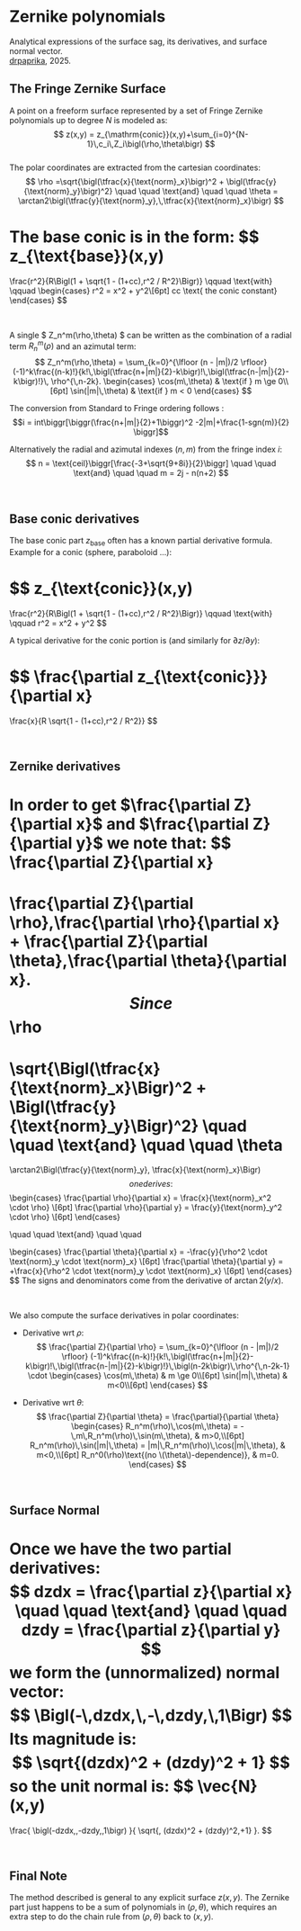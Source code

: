 # Zernike polynomials

Analytical expressions of the surface sag, its derivatives, and surface normal vector.\
[drpaprika](https://github.com/drpaprika), 2025. 


## The Fringe Zernike Surface 
A point on a freeform surface represented by a set of Fringe Zernike polynomials up to degree $N$ is modeled as:  
$$
z(x,y) = z_{\mathrm{conic}}(x,y)+\sum_{i=0}^{N-1}\,c_i\,Z_i\bigl(\rho,\theta\bigr)
$$  
The polar coordinates are extracted from the cartesian coordinates:
$$
\rho =\sqrt{\bigl(\tfrac{x}{\text{norm}_x}\bigr)^2 + \bigl(\tfrac{y}{\text{norm}_y}\bigr)^2}
\quad \quad \text{and} \quad \quad
\theta = \arctan2\bigl(\tfrac{y}{\text{norm}_y},\,\tfrac{x}{\text{norm}_x}\bigr)
$$

The base conic is in the form:
$$
z_{\text{base}}(x,y)
=
\frac{r^2}{R\Bigl(1 + \sqrt{1 - (1+cc)\,r^2 / R^2}\Bigr)}
\qquad \text{with} \qquad
\begin{cases}
  r^2 = x^2 + y^2\\[6pt]
  cc \text{ the conic constant}
\end{cases}
$$

<br />

A single $ Z_n^m(\rho,\theta) $ can be written as the combination of a radial term $R_n^m(\rho)$ and an azimutal term:
$$
Z_n^m(\rho,\theta) =
\sum_{k=0}^{\lfloor (n - |m|)/2 \rfloor}
(-1)^k\frac{(n-k)!}{k!\,\bigl(\tfrac{n+|m|}{2}-k\bigr)!\,\bigl(\tfrac{n-|m|}{2}-k\bigr)!}\,
\rho^{\,n-2k}.
  \begin{cases}
    \cos(m\,\theta) & \text{if } m \ge 0\\[6pt]
    \sin(|m|\,\theta) & \text{if } m < 0
  \end{cases}
$$  

The conversion from Standard to Fringe ordering follows :
$$i = int\biggr[\biggr(\frac{n+|m|}{2}+1\biggr)^2 -2|m|+\frac{1-sgn(m)}{2} \biggr]$$

Alternatively the radial and azimutal indexes $(n,m)$ from the fringe index $i$:
$$
n = \text{ceil}\biggr[\frac{-3+\sqrt{9+8i}}{2}\biggr] 
\quad \quad \text{and} \quad \quad 
m = 2j - n(n+2)
$$

<br />

## Base conic derivatives 
The base conic part $z_{\text{base}}$ often has a known partial derivative formula. 
Example for a conic (sphere, paraboloid ...):

$$
z_{\text{conic}}(x,y)
=
\frac{r^2}{R\Bigl(1 + \sqrt{1 - (1+cc)\,r^2 / R^2}\Bigr)} 
\qquad \text{with} \qquad r^2 = x^2 + y^2
$$

A typical derivative for the conic portion is (and similarly for $\partial z / \partial y$):

$$
\frac{\partial z_{\text{conic}}}{\partial x}
=
\frac{x}{R \sqrt{1 - (1+cc)\,r^2 / R^2}}
$$

<br />

## Zernike derivatives 

In order to get $\frac{\partial Z}{\partial x}$ and $\frac{\partial Z}{\partial y}$ we note that:
$$
\frac{\partial Z}{\partial x}
=
\frac{\partial Z}{\partial \rho}\,\frac{\partial \rho}{\partial x}
+
\frac{\partial Z}{\partial \theta}\,\frac{\partial \theta}{\partial x}.
$$
Since
$$
\rho
=
\sqrt{\Bigl(\tfrac{x}{\text{norm}_x}\Bigr)^2 + \Bigl(\tfrac{y}{\text{norm}_y}\Bigr)^2}
\quad \quad \text{and} \quad \quad
\theta
=
\arctan2\Bigl(\tfrac{y}{\text{norm}_y}, \tfrac{x}{\text{norm}_x}\Bigr)
$$
one derives:
$$
\begin{cases}
  \frac{\partial \rho}{\partial x} = \frac{x}{\text{norm}_x^2 \cdot \rho} \\[6pt]
  \frac{\partial \rho}{\partial y} = \frac{y}{\text{norm}_y^2 \cdot \rho} \\[6pt]
\end{cases}


\quad \quad \text{and} \quad \quad

\begin{cases}
  \frac{\partial \theta}{\partial x} = -\frac{y}{\rho^2 \cdot \text{norm}_y \cdot \text{norm}_x} \\[6pt]
  \frac{\partial \theta}{\partial y} = +\frac{x}{\rho^2 \cdot \text{norm}_y \cdot \text{norm}_x} \\[6pt]
\end{cases}
$$
The  signs and denominators come from the derivative of $\arctan⁡2(y/x)$.

<br />

We also compute the surface derivatives in polar coordinates:

- Derivative wrt $\rho$:
$$
\frac{\partial Z}{\partial \rho} =
\sum_{k=0}^{\lfloor (n - |m|)/2 \rfloor}
(-1)^k\frac{(n-k)!}{k!\,\bigl(\tfrac{n+|m|}{2}-k\bigr)!\,\bigl(\tfrac{n-|m|}{2}-k\bigr)!}\,\bigl(n-2k\bigr)\,\rho^{\,n-2k-1} \cdot
\begin{cases}
    \cos(m\,\theta) & m \ge 0\\[6pt]
    \sin(|m|\,\theta) & m<0\\[6pt]
\end{cases}
$$

- Derivative wrt $\theta$:
$$
\frac{\partial Z}{\partial \theta} = 
\frac{\partial}{\partial \theta}
  \begin{cases}
    R_n^m(\rho)\,\cos(m\,\theta) = -\,m\,R_n^m(\rho)\,\sin(m\,\theta), & m>0,\\[6pt]
    R_n^m(\rho)\,\sin(|m|\,\theta) = |m|\,R_n^m(\rho)\,\cos(|m|\,\theta), & m<0,\\[6pt]
    R_n^0(\rho)\text{(no \(\theta\)-dependence)}, & m=0.
  \end{cases}
$$

<br />

## Surface Normal

Once we have the two partial derivatives:
$$
dzdx = \frac{\partial z}{\partial x}
\quad \quad \text{and} \quad \quad
dzdy = \frac{\partial z}{\partial y}
$$
we form the (unnormalized) normal vector:
$$
\Bigl(-\,dzdx,\,-\,dzdy,\,1\Bigr)
$$
Its magnitude is:
$$
\sqrt{(dzdx)^2 + (dzdy)^2 + 1}
$$
so the **unit normal** is:
$$
\vec{N}(x,y)
=
\frac{
\bigl(-dzdx,\,-dzdy,\,1\bigr)
}{
\sqrt{\, (dzdx)^2 + (dzdy)^2\,+1}
}.
$$

<br />

## Final Note

The method described is general to any explicit surface $z(x,y)$. The Zernike part just happens to be a sum of polynomials in $(\rho,\theta)$, which requires an extra step to do the chain rule from $(\rho,\theta)$ back to $(x,y)$.
